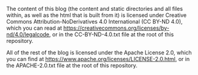 The content of this blog (the content and static directories and all files
within, as well as the html that is built from it) is licensed under Creative
Commons Attribution-NoDerivatives 4.0 International (CC BY-ND 4.0), which you
can read at https://creativecommons.org/licenses/by-nd/4.0/legalcode, or in the
CC-BY-ND-4.0.txt file at the root of this repository.

All of the rest of the blog is licensed under the Apache License 2.0, which you
can find at https://www.apache.org/licenses/LICENSE-2.0.html, or in the
APACHE-2.0.txt file at the root of this repository.
